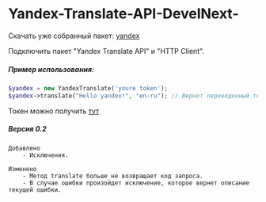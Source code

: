 # Yandex-Translate-API-DevelNext-

Скачать уже собранный пакет: [yandex](https://yadi.sk/d/0WFXkixfvYpkg)

Подключить пакет "Yandex Translate API" и "HTTP Client".

##### Пример использования:

```php
$yandex = new YandexTranslate('youre token');
$yandex->translate("Hello yandex!", "en-ru"); // Вернет переведенный текст или произойдет иключение
```

Токен можно получить [тут](https://tech.yandex.ru/keys/get/?service=trnsl)

##### Версия 0.2

	Добавлено
		- Исключения.

	Изменено
		- Метод translate больше не возвращает код запроса.
		- В случае ошибки произойдет исключение, которое вернет описание текущей ошибки.